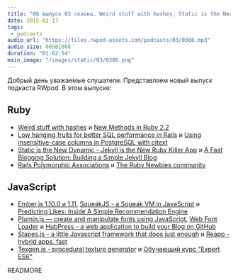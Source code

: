 ```yaml
---
title: "06 выпуск 03 сезона. Weird stuff with hashes, Static is the New Dynamic, Predicting Likes, Web Font Loader, HubPress и прочее"
date: 2015-02-17
tags:
 - podcasts
audio_url: "https://files.rwpod-assets.com/podcasts/03/0306.mp3"
audio_size: 60501008
duration: "01:02:54"
main_image: "/images/static/03/0306.png"
---
```


Добрый день уважаемые слушатели. Представляем новый выпуск подкаста RWpod. В этом выпуске:

## Ruby

 - [Weird stuff with hashes](http://tenderlovemaking.com/2015/02/11/weird-stuff-with-hashes.html) и [New Methods in Ruby 2.2](http://www.sitepoint.com/new-methods-ruby-2-2/)
 - [Low hanging fruits for better SQL performance in Rails](http://www.rubyonrails365.com/low-hanging-fruits-for-better-sql-performance-in-rails/) и [Using insensitive-case columns in PostgreSQL with citext](http://nandovieira.com/using-insensitive-case-columns-in-postgresql-with-citext)
 - [Static is the New Dynamic - Jekyll is the New Ruby Killer App](https://github.com/geraldb/talks/blob/master/static.md) и [A Fast Blogging Solution: Building a Simple Jekyll Blog](https://blog.engineyard.com/2015/fast-blogging-solution-building-simple-jekyll-blog)
 - [Rails Polymorphic Associations](http://6ftdan.com/allyourdev/2015/02/10/rails-polymorphic-models/) и [The Ruby Newbies community](http://rubynewbies.org/)

## JavaScript

 - [Ember.js 1.10.0 и 1.11](http://emberjs.com/blog/2015/02/07/ember-1-10-0-released.html), [SqueakJS - a Squeak VM in JavaScript](http://bertfreudenberg.github.io/SqueakJS/) и [Predicting Likes: Inside A Simple Recommendation Engine](http://www.toptal.com/algorithms/predicting-likes-inside-a-simple-recommendation-engine)
 - [Plumin.js — create and manipulate fonts using JavaScript](http://www.pluminjs.com/), [Web Font Loader](https://github.com/typekit/webfontloader) и [HubPress - a web application to build your Blog on GitHub](http://hubpress.io/)
 - [Stapes.js - a little Javascript framework that does just enough](http://hay.github.io/stapes/) и [Reapp - hybrid apps, fast](http://reapp.io/)
 - [Texgen.js - procedural texture generator](http://texgenjs.org/) и [Обучающий курс "Expert ES6"](http://tagtree.io/courses/expert-es6)

READMORE

